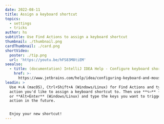 ```yaml
---
date: 2022-08-11
title: Assign a keyboard shortcut
topics:
  - settings
  - tricks
author: hs
subtitle: Use Find Actions to assign a keyboard shortcut
thumbnail: ./thumbnail.png
cardThumbnail: ./card.png
shortVideo:
  poster: ./tip.png
  url: 'https://youtu.be/hFS83M8tiEM'
seealso:
  - title: (documentation) IntelliJ IDEA Help - Configure keyboard shortcuts
    href: >-
      https://www.jetbrains.com/help/idea/configuring-keyboard-and-mouse-shortcuts.html
leadin: >
  Use ⌘⇧A (macOS), Ctrl+Shift+A (Windows/Linux) for Find Actions and type in the
  action you'd like to assign a keyboard shortcut to. Then use **⌥⏎** (macOS),
  or **Alt+Enter** (Windows/Linux) and type the keys you want to trigger that
  action in the future.


  Enjoy your new shortcut!
---
```


